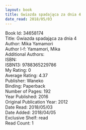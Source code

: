 ```yaml
---
layout: book
title: Gwiazda spadająca za dnia 4
date_read: 2018/05/03
---
```


Book Id: 34658174<br />
Title: Gwiazda spadająca za dnia 4<br />
Author: Mika Yamamori<br />
Author l-f: Yamamori, Mika<br />
Additional Authors: <br />
ISBN: <br />
ISBN13: 9788365229786<br />
My Rating: 0<br />
Average Rating: 4.37<br />
Publisher: Waneko<br />
Binding: Paperback<br />
Number of Pages: 192<br />
Year Published: 2016<br />
Original Publication Year: 2012<br />
Date Read: 2018/05/03<br />
Date Added: 2018/04/05<br />
Exclusive Shelf: read<br />
Read Count: 1<br />

